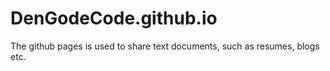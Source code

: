 # DenGodeCode.github.io
The github pages is used to share text documents, such as resumes, blogs etc.
